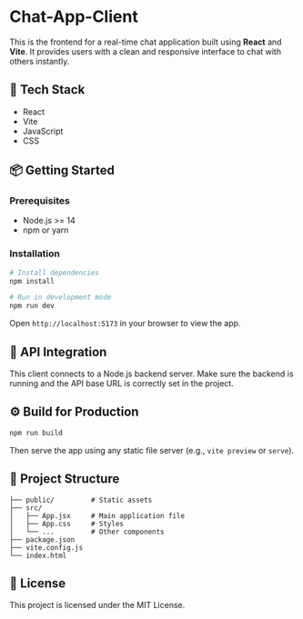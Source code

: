 # Chat-App-Client

This is the frontend for a real-time chat application built using **React** and **Vite**. It provides users with a clean and responsive interface to chat with others instantly.

## 🔧 Tech Stack

- React
- Vite
- JavaScript
- CSS

## 📦 Getting Started

### Prerequisites

- Node.js >= 14
- npm or yarn

### Installation

```bash
# Install dependencies
npm install

# Run in development mode
npm run dev
```

Open `http://localhost:5173` in your browser to view the app.

## 🔗 API Integration

This client connects to a Node.js backend server. Make sure the backend is running and the API base URL is correctly set in the project.

## ⚙️ Build for Production

```bash
npm run build
```

Then serve the app using any static file server (e.g., `vite preview` or `serve`).

## 📁 Project Structure

```
├── public/         # Static assets
├── src/
│   ├── App.jsx     # Main application file
│   ├── App.css     # Styles
│   └── ...         # Other components
├── package.json
├── vite.config.js
└── index.html
```

## 📄 License

This project is licensed under the MIT License.